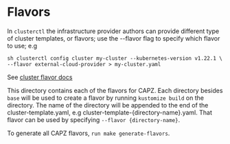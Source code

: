# Flavors
In `clusterctl` the infrastructure provider authors can provide different type of cluster templates, or flavors; use the --flavor flag to specify which flavor to use; e.g

``sh
clusterctl config cluster my-cluster --kubernetes-version v1.22.1 \
    --flavor external-cloud-provider > my-cluster.yaml
``

See [cluster flavor docs](https://cluster-api.sigs.k8s.io/clusterctl/commands/generate-cluster.html#flavors)

This directory contains each of the flavors for CAPZ. Each directory besides `base` will be used to create a flavor by running `kustomize build` on the directory. The name of the directory will be appended to the end of the cluster-template.yaml, e.g cluster-template-{directory-name}.yaml. That flavor can be used by specifying `--flavor {directory-name}`.

To generate all CAPZ flavors, `run make generate-flavors`.


